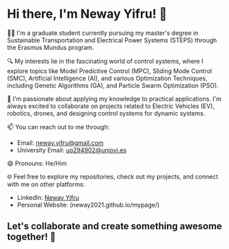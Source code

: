 # Hi there, I'm Neway Yifru! 👋

👨‍🎓 I'm a graduate student currently pursuing my master's degree in Sustainable Transportation and Electrical Power Systems (STEPS) through the Erasmus Mundus program.

🔍 My interests lie in the fascinating world of control systems, where I explore topics like Model Predictive Control (MPC), Sliding Mode Control (SMC), Artificial Intelligence (AI), and various Optimization Techniques, including Genetic Algorithms (GA), and Particle Swarm Optimization (PSO).

🤖 I'm passionate about applying my knowledge to practical applications. I'm always excited to collaborate on projects related to Electric Vehicles (EV), robotics, drones, and designing control systems for dynamic systems.

📫 You can reach out to me through:
  - Email: [neway.yifru@gmail.com](mailto:neway.yifru@gmail.com)
  - University Email: [uo294902@uniovi.es](mailto:uo294902@uniovi.es)

😄 Pronouns: He/Him

🌐 Feel free to explore my repositories, check out my projects, and connect with me on other platforms:
  - LinkedIn: [Neway Yifru ](https://www.linkedin.com/in/newayyifru/)
  - Personal Website: (neway2021.github.io/mypage/)

Let's collaborate and create something awesome together! 🚀
- 
<!---
NEW-WAY-2023/NEW-WAY-2023 is a ✨ special ✨ repository because its `README.md` (this file) appears on your GitHub profile.
You can click the Preview link to take a look at your changes.
--->
